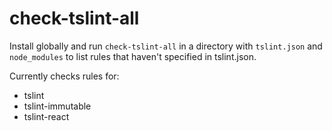 # check-tslint-all

Install globally and run `check-tslint-all` in a directory with `tslint.json` and `node_modules` to
list rules that haven't specified in tslint.json.

Currently checks rules for:

* tslint
* tslint-immutable
* tslint-react
